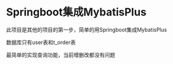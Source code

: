 # Springboot集成MybatisPlus
此项目是其他的项目的第一步，简单的用Springboot集成MybatisPlus

数据库只有user表和t_order表

最简单的实现查询功能，当前增删改都没有问题

